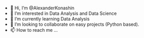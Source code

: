 - 👋 Hi, I’m @AlexanderKonashin
- 👀 I’m interested in Data Analysis and Data Science
- 🌱 I’m currently learning Data Analysis
- 💞️ I’m looking to collaborate on easy projects (Python based).
- 📫 How to reach me ... 

<!---
AlexanderKonashin/AlexanderKonashin is a ✨ special ✨ repository because its `README.md` (this file) appears on your GitHub profile.
You can click the Preview link to take a look at your changes.
--->
